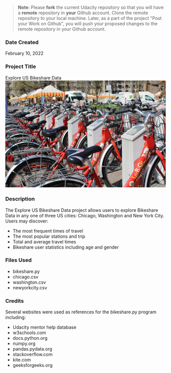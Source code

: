 >**Note**: Please **fork** the current Udacity repository so that you will have a **remote** repository in **your** Github account. Clone the remote repository to your local machine. Later, as a part of the project "Post your Work on Github", you will push your proposed changes to the remote repository in your Github account.

### Date Created
February 10, 2022

### Project Title
Explore US Bikeshare Data
![](bicycles.jpg)

### Description
The Explore US Bikeshare Data project allows users to explore Bikeshare Data in any one of three US cities: Chicago, Washington and New York City.
Users may discover:
 * The most frequent times of travel
 * The most popular stations and trip
 * Total and average travel times
 * Bikeshare user statistics including age and gender


### Files Used
- bikeshare.py
- chicago.csv
- washington.csv
- newyorkcity.csv

### Credits
Several websites were used as references for the bikeshare.py program including:
- Udacity mentor help database
- w3schools.com
- docs.python.org
- numpy.org
- pandas.pydata.org
- stackoverflow.com
- kite.com
- geeksforgeeks.org
